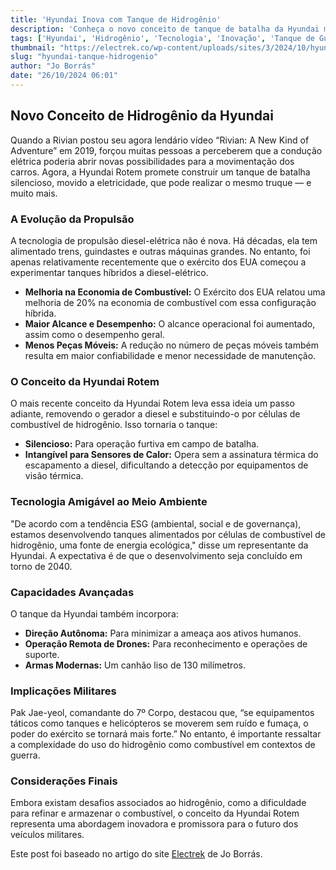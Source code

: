 ```yaml
---
title: 'Hyundai Inova com Tanque de Hidrogênio'
description: 'Conheça o novo conceito de tanque de batalha da Hyundai movido a hidrogênio.'
tags: ['Hyundai', 'Hidrogênio', 'Tecnologia', 'Inovação', 'Tanque de Guerra']
thumbnail: "https://electrek.co/wp-content/uploads/sites/3/2024/10/hyundai_TANK.jpg?quality=82&strip=all&w=1600"
slug: "hyundai-tanque-hidrogenio"
author: "Jo Borrás"
date: "26/10/2024 06:01"
---
```


## Novo Conceito de Hidrogênio da Hyundai

Quando a Rivian postou seu agora lendário vídeo “Rivian: A New Kind of Adventure” em 2019, forçou muitas pessoas a perceberem que a condução elétrica poderia abrir novas possibilidades para a movimentação dos carros. Agora, a Hyundai Rotem promete construir um tanque de batalha silencioso, movido a eletricidade, que pode realizar o mesmo truque — e muito mais.

### A Evolução da Propulsão

A tecnologia de propulsão diesel-elétrica não é nova. Há décadas, ela tem alimentado trens, guindastes e outras máquinas grandes. No entanto, foi apenas relativamente recentemente que o exército dos EUA começou a experimentar tanques híbridos a diesel-elétrico. 

- **Melhoria na Economia de Combustível:** O Exército dos EUA relatou uma melhoria de 20% na economia de combustível com essa configuração híbrida.  
- **Maior Alcance e Desempenho:** O alcance operacional foi aumentado, assim como o desempenho geral.  
- **Menos Peças Móveis:** A redução no número de peças móveis também resulta em maior confiabilidade e menor necessidade de manutenção.

### O Conceito da Hyundai Rotem 

O mais recente conceito da Hyundai Rotem leva essa ideia um passo adiante, removendo o gerador a diesel e substituindo-o por células de combustível de hidrogênio. Isso tornaria o tanque:  
- **Silencioso:** Para operação furtiva em campo de batalha.  
- **Intangível para Sensores de Calor:** Opera sem a assinatura térmica do escapamento a diesel, dificultando a detecção por equipamentos de visão térmica.  

### Tecnologia Amigável ao Meio Ambiente

"De acordo com a tendência ESG (ambiental, social e de governança), estamos desenvolvendo tanques alimentados por células de combustível de hidrogênio, uma fonte de energia ecológica," disse um representante da Hyundai. A expectativa é de que o desenvolvimento seja concluído em torno de 2040.

### Capacidades Avançadas 

O tanque da Hyundai também incorpora:
- **Direção Autônoma:** Para minimizar a ameaça aos ativos humanos.  
- **Operação Remota de Drones:** Para reconhecimento e operações de suporte.  
- **Armas Modernas:** Um canhão liso de 130 milímetros.

### Implicações Militares

Pak Jae-yeol, comandante do 7º Corpo, destacou que, “se equipamentos táticos como tanques e helicópteros se moverem sem ruído e fumaça, o poder do exército se tornará mais forte.” No entanto, é importante ressaltar a complexidade do uso do hidrogênio como combustível em contextos de guerra.

### Considerações Finais

Embora existam desafios associados ao hidrogênio, como a dificuldade para refinar e armazenar o combustível, o conceito da Hyundai Rotem representa uma abordagem inovadora e promissora para o futuro dos veículos militares.

Este post foi baseado no artigo do site [Electrek](https://electrek.co/2024/10/25/new-hydrogen-concept-from-hyundai-is-taking-back-tank-turn/) de Jo Borrás.